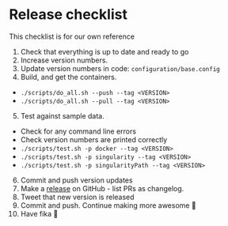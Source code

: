 # Release checklist
This checklist is for our own reference

1. Check that everything is up to date and ready to go
2. Increase version numbers.
3. Update version numbers in code: `configuration/base.config`
4. Build, and get the containers.
  - `./scripts/do_all.sh --push --tag <VERSION>`
  - `./scripts/do_all.sh --pull --tag <VERSION>`
5. Test against sample data.
  - Check for any command line errors
  - Check version numbers are printed correctly
  - `./scripts/test.sh -p docker --tag <VERSION>`
  - `./scripts/test.sh -p singularity --tag <VERSION>`
  - `./scripts/test.sh -p singularityPath --tag <VERSION>`
6. Commit and push version updates
7. Make a [release](https://github.com/SciLifeLab/Sarek/releases) on GitHub - list PRs as changelog.
8. Tweet that new version is released
9. Commit and push. Continue making more awesome :metal:
10. Have fika :cake:
